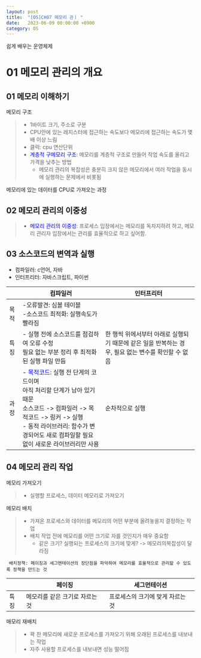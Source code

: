```yaml
---
layout: post
title:  "[OS]CH07 메모리 관ㅣ " 
date:   2023-06-09 00:00:00 +0900
category: OS
---
```


쉽게 배우는 운영체제

# 01 메모리 관리의 개요 

## 01 메모리 이해하기 
메모리 구조
> - 1바이트 크기, 주소로 구분 
> - CPU안에 있는 레지스터에 접근하는 속도보다 메모리에 접근하는 속도가 몇 배 이상 느림 
> - 클럭: cpu 연산단위 
> - <span style='color:blue'>계층적 구메모리 구조</span>: 메모리를 계층적 구조로 만들어 작업 속도를 올리고 가격을 낮추는 방법 
>   - 메모리 관리의 복잡성은 충분히 크지 않은 메모리에서 여러 작업을 동시에 실행하는 문제에서 비롯됨 

메모리에 있는 데이터를 CPU로 가져오는 과정 

## 02 메모리 관리의 이중성 
> - <span style='color: blue'>메모리 관리의 이중성</span>: 프로세스 입장에서는 메모리를 독차지하려 하고, 메모리 관리자 입장에서는 관리를 효율적으로 하고 싶어함. 

## 03 소스코드의 변역과 실행 
- 컴파일러: c언어, 자바 
- 인터프리터: 자바스크립트, 파이썬 

||컴파일러|인터프리터|
|---|---|---|
|목적|-오류발견: 심볼 테이블<br>-소스코드 최적화: 실행속도가 빨라짐<br>||
|특징| - 실행 전에 소스코드를 점검하여 오류 수정<br>필요 없는 부분 정리 후 최적화된 실행 파일 만듬|한 행씩 위에서부터 아래로 실행되기 때문에 같은 일을 반복하는 경우, 필요 없는 변수를 확인할 수 없음|
|과정|- <span style='color:blue'>목적코드</span>: 실행 전 단게의 코드이며 <br>아직 처리할 단계가 남아 있기 때문<br>소스코드 -> 컴파일러 -> 목적코드 -> 링커 -> 실행<br>- 동적 라이브러리: 함수가 변경되어도 새로 컴파일할 필요 없이 새로운 라이브러리만 사용 |순차적으로 실행|

## 04 메모리 관리 작업 
메모리 가져오기 
> - 실행할 프로세스, 데이터 메모리로 가져오기

메모리 배치 
> - 가져온 프로세스와 데이터를 메모리의 어떤 부분에 올려놓을지 결정하는 작업
> - 배치 작업 전에 메모리를 어떤 크기로 자를 것인지가 매우 중요함
>   - 같은 크기? 실행되는 프로세스의 크기에 맞게? -> 메모리의복잡성이 달라짐

     배치정책: 페이징과 세그멘테이션의 장단점을 파악하여 메모리를 효율적으로 관리할 수 있도록 정책을 만드는 것 
||페이징|세그먼테이션|
|---|---|---
|특징|메모리를 같은 크기로 자르는 것|프로세스의 크기에 맞게 자르는 것 

매모리 재배치 
> - 꽉 찬 메모리에 새로운 프로세스를 가져오기 위해 오래된 프로세스를 내보내는 작업
> - 자주 사용할 프로세스를 내보내면 성능 떨어짐





